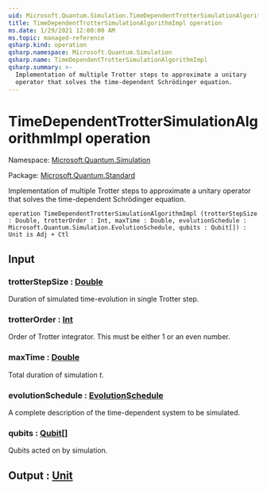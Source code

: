 ```yaml
---
uid: Microsoft.Quantum.Simulation.TimeDependentTrotterSimulationAlgorithmImpl
title: TimeDependentTrotterSimulationAlgorithmImpl operation
ms.date: 1/29/2021 12:00:00 AM
ms.topic: managed-reference
qsharp.kind: operation
qsharp.namespace: Microsoft.Quantum.Simulation
qsharp.name: TimeDependentTrotterSimulationAlgorithmImpl
qsharp.summary: >-
  Implementation of multiple Trotter steps to approximate a unitary
  operator that solves the time-dependent Schrödinger equation.
---
```


# TimeDependentTrotterSimulationAlgorithmImpl operation

Namespace: [Microsoft.Quantum.Simulation](xref:Microsoft.Quantum.Simulation)

Package: [Microsoft.Quantum.Standard](https://nuget.org/packages/Microsoft.Quantum.Standard)


Implementation of multiple Trotter steps to approximate a unitaryoperator that solves the time-dependent Schrödinger equation.

```qsharp
operation TimeDependentTrotterSimulationAlgorithmImpl (trotterStepSize : Double, trotterOrder : Int, maxTime : Double, evolutionSchedule : Microsoft.Quantum.Simulation.EvolutionSchedule, qubits : Qubit[]) : Unit is Adj + Ctl
```


## Input

### trotterStepSize : [Double](xref:microsoft.quantum.lang-ref.double)

Duration of simulated time-evolution in single Trotter step.


### trotterOrder : [Int](xref:microsoft.quantum.lang-ref.int)

Order of Trotter integrator. This must be either 1 or an even number.


### maxTime : [Double](xref:microsoft.quantum.lang-ref.double)

Total duration of simulation $t$.


### evolutionSchedule : [EvolutionSchedule](xref:Microsoft.Quantum.Simulation.EvolutionSchedule)

A complete description of the time-dependent system to be simulated.


### qubits : [Qubit](xref:microsoft.quantum.lang-ref.qubit)[]

Qubits acted on by simulation.



## Output : [Unit](xref:microsoft.quantum.lang-ref.unit)

